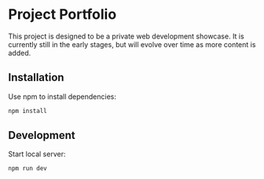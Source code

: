 # Project Portfolio

This project is designed to be a private web development showcase. It is currently still in the early stages, but will evolve over time as more content is added.

## Installation

Use npm to install dependencies:

```sh
npm install
```

## Development

Start local server:

```sh
npm run dev
```
